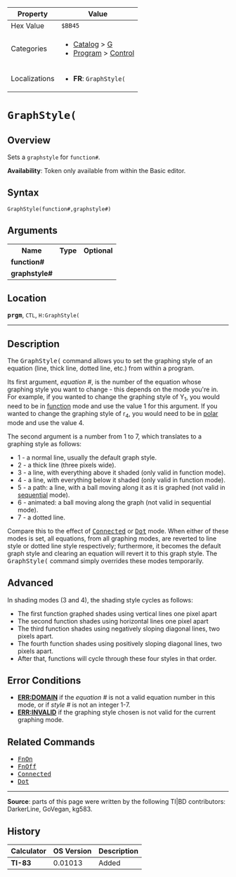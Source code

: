 | Property      | Value |
|---------------|-------|
| Hex Value     | `$BB45`|
| Categories    | <ul><li>[Catalog](<../categories/Catalog.md>) > [G](<../categories/Catalog.md#G>)</li><li>[Program](<../categories/Program.md>) > [Control](<../categories/Program.md#Control>)</li></ul> |
| Localizations | <ul><li><b>FR</b>: `GraphStyle(`</li></ul> |

# `GraphStyle(`

## Overview
Sets a `graphstyle` for `function#`.


<b>Availability</b>: Token only available from within the Basic editor.

## Syntax
`GraphStyle(function#,graphstyle#)`

## Arguments
<table>
<tr><th>Name</th><th>Type</th><th>Optional</th></tr>

<tr><td><b>function#</b></td><td></td><td></td></tr>

<tr><td><b>graphstyle#</b></td><td></td><td></td></tr>

</table>

## Location
<tt><kbd><b>prgm</b></kbd></tt>, `CTL`, `H:GraphStyle(`
<hr>

## Description

The <tt>GraphStyle(</tt> command allows you to set the graphing style of an equation (line, thick line, dotted line, etc.) from within a program.

Its first argument, _equation #_, is the number of the equation whose graphing style you want to change - this depends on the mode you're in. For example, if you wanted to change the graphing style of Y<sub>1</sub>, you would need to be in [function](func) mode and use the value 1 for this argument. If you wanted to change the graphing style of r<sub>4</sub>, you would need to be in [polar](polar-mode) mode and use the value 4.

The second argument is a number from 1 to 7, which translates to a graphing style as follows:

*   1 - a normal line, usually the default graph style.
*   2 - a thick line (three pixels wide).
*   3 - a line, with everything above it shaded (only valid in function mode).
*   4 - a line, with everything below it shaded (only valid in function mode).
*   5 - a path: a line, with a ball moving along it as it is graphed (not valid in [sequential](seq-mode) mode).
*   6 - animated: a ball moving along the graph (not valid in sequential mode).
*   7 - a dotted line.

Compare this to the effect of <tt><a href="Connected.md">Connected</a></tt> or <tt><a href="Dot.md">Dot</a></tt> mode. When either of these modes is set, all equations, from all graphing modes, are reverted to line style or dotted line style respectively; furthermore, it becomes the default graph style and clearing an equation will revert it to this graph style. The <tt>GraphStyle(</tt> command simply overrides these modes temporarily.

## Advanced

In shading modes (3 and 4), the shading style cycles as follows:

*   The first function graphed shades using vertical lines one pixel apart
*   The second function shades using horizontal lines one pixel apart
*   The third function shades using negatively sloping diagonal lines, two pixels apart.
*   The fourth function shades using positively sloping diagonal lines, two pixels apart.
*   After that, functions will cycle through these four styles in that order.

## Error Conditions

*   **[ERR:DOMAIN](errors#domain)** if the _equation #_ is not a valid equation number in this mode, or if _style #_ is not an integer 1-7.
*   **[ERR:INVALID](errors#invalid)** if the graphing style chosen is not valid for the current graphing mode.

## Related Commands

*   <tt><a href="FnOn.md">FnOn</a></tt>
*   <tt><a href="FnOff.md">FnOff</a></tt>
*   <tt><a href="Connected.md">Connected</a></tt>
*   <tt><a href="Dot.md">Dot</a></tt>

* * *

**Source**: parts of this page were written by the following TI|BD contributors: DarkerLine, GoVegan, kg583.

## History
| Calculator | OS Version | Description |
|------------|------------|-------------|
| <b>TI-83</b> | 0.01013 | Added |



